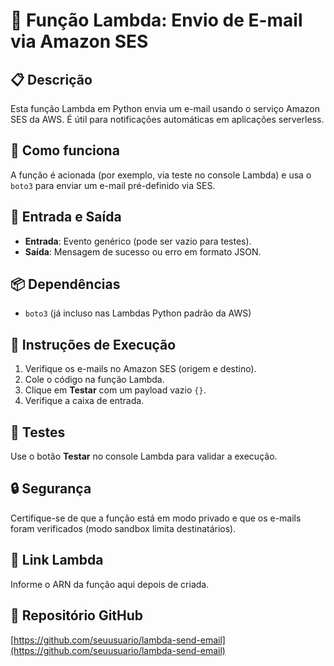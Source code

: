 # 📨 Função Lambda: Envio de E-mail via Amazon SES

## 📋 Descrição
Esta função Lambda em Python envia um e-mail usando o serviço Amazon SES da AWS. É útil para notificações automáticas em aplicações serverless.

## 🚀 Como funciona
A função é acionada (por exemplo, via teste no console Lambda) e usa o `boto3` para enviar um e-mail pré-definido via SES.

## 🧾 Entrada e Saída
- **Entrada**: Evento genérico (pode ser vazio para testes).
- **Saída**: Mensagem de sucesso ou erro em formato JSON.

## 📦 Dependências
- `boto3` (já incluso nas Lambdas Python padrão da AWS)

## 🔧 Instruções de Execução
1. Verifique os e-mails no Amazon SES (origem e destino).
2. Cole o código na função Lambda.
3. Clique em **Testar** com um payload vazio `{}`.
4. Verifique a caixa de entrada.

## 🧪 Testes
Use o botão **Testar** no console Lambda para validar a execução.

## 🔒 Segurança
Certifique-se de que a função está em modo privado e que os e-mails foram verificados (modo sandbox limita destinatários).

## 🔗 Link Lambda
Informe o ARN da função aqui depois de criada.

## 🔗 Repositório GitHub
[https://github.com/seuusuario/lambda-send-email](https://github.com/seuusuario/lambda-send-email)
